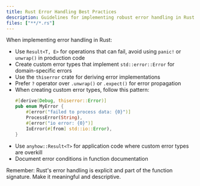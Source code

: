 ```yaml
---
title: Rust Error Handling Best Practices
description: Guidelines for implementing robust error handling in Rust
files: ["**/*.rs"]
---
```


When implementing error handling in Rust:

- Use `Result<T, E>` for operations that can fail, avoid using `panic!` or `unwrap()` in production code
- Create custom error types that implement `std::error::Error` for domain-specific errors
- Use the `thiserror` crate for deriving error implementations
- Prefer `?` operator over `.unwrap()` or `.expect()` for error propagation
- When creating custom error types, follow this pattern:
  ```rust
  #[derive(Debug, thiserror::Error)]
  pub enum MyError {
      #[error("failed to process data: {0}")]
      ProcessError(String),
      #[error("io error: {0}")]
      IoError(#[from] std::io::Error),
  }
  ```
- Use `anyhow::Result<T>` for application code where custom error types are overkill
- Document error conditions in function documentation

Remember: Rust's error handling is explicit and part of the function signature. Make it meaningful and descriptive. 